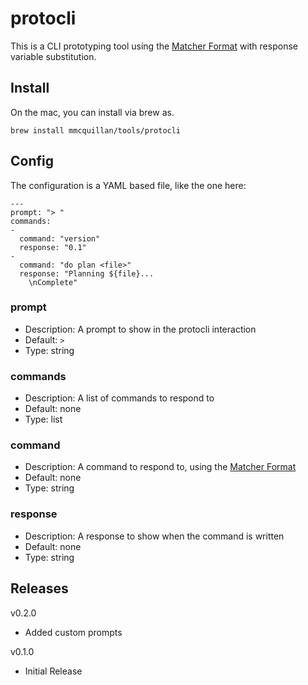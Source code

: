 # protocli

This is a CLI prototyping tool using the [Matcher Format](https://github.com/mmcquillan/matcher) with response variable substitution.

## Install

On the mac, you can install via brew as.

`brew install mmcquillan/tools/protocli`



## Config

The configuration is a YAML based file, like the one here:

```
---
prompt: "> "
commands:
-
  command: "version"
  response: "0.1"
-
  command: "do plan <file>"
  response: "Planning ${file}...
	\nComplete"
```

### prompt
- Description: A prompt to show in the protocli interaction
- Default: `> `
- Type: string

### commands
- Description: A list of commands to respond to
- Default: none
- Type: list

### command
- Description: A command to respond to, using the [Matcher Format](https://github.com/mmcquillan/matcher)
- Default: none
- Type: string

### response
- Description: A response to show when the command is written
- Default: none
- Type: string


## Releases

v0.2.0
- Added custom prompts


v0.1.0
- Initial Release
